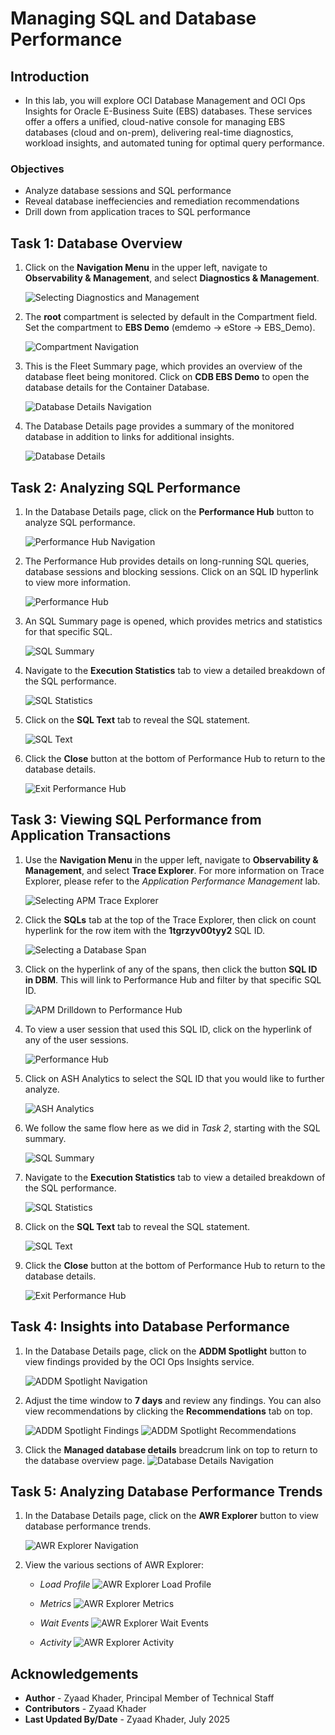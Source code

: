 # Managing SQL and Database Performance

## Introduction
* In this lab, you will explore OCI Database Management and OCI Ops Insights for Oracle E-Business Suite (EBS) databases. These services offer a offers a unified, cloud-native console for managing EBS databases (cloud and on-prem), delivering real-time diagnostics, workload insights, and automated tuning for optimal query performance.

### Objectives

* Analyze database sessions and SQL performance 
* Reveal database ineffeciencies and remediation recommendations
* Drill down from application traces to SQL performance

## Task 1: Database Overview

1. Click on the **Navigation Menu** in the upper left, navigate to **Observability & Management**, and select **Diagnostics & Management**. 

    ![Selecting Diagnostics and Management](./images/setup/dbm-nav.png " ")

2. The **root** compartment is selected by default in the Compartment field. Set the compartment to **EBS Demo** (emdemo -> eStore -> EBS_Demo).

    ![Compartment Navigation](./images/setup/dbm-compartment-selection.png " ")

3. This is the Fleet Summary page, which provides an overview of the database fleet being monitored. Click on **CDB EBS Demo** to open the database details for the Container Database. 

    ![Database Details Navigation](./images/database-performance/diagnostics-and-management.png " ")

4. The Database Details page provides a summary of the monitored database in addition to links for additional insights.

    ![Database Details](./images/database-performance/cdb-details.png " ")

## Task 2: Analyzing SQL Performance

1. In the Database Details page, click on the **Performance Hub** button to analyze SQL performance.

    ![Performance Hub Navigation](./images/performance-hub/perfhub-nav.png " ")

2. The Performance Hub provides details on long-running SQL queries, database sessions and blocking sessions. Click on an SQL ID hyperlink to view more information.

    ![Performance Hub](./images/performance-hub/perfhub.png " ")

3. An SQL Summary page is opened, which provides metrics and statistics for that specific SQL.

    ![SQL Summary](./images/performance-hub/perfhub-sql-summary.png " ")

4. Navigate to the **Execution Statistics** tab to view a detailed breakdown of the SQL performance.

    ![SQL Statistics](./images/performance-hub/perfhub-execution-statistics.png " ")

5. Click on the **SQL Text** tab to reveal the SQL statement.

    ![SQL Text](./images/performance-hub/perfhub-sql-text.png " ")

6. Click the **Close** button at the bottom of Performance Hub to return to the database details. 

    ![Exit Performance Hub](./images/performance-hub/perfhub-exit.png " ")

## Task 3: Viewing SQL Performance from Application Transactions

1. Use the **Navigation Menu** in the upper left, navigate to **Observability & Management**, and select **Trace Explorer**. For more information on Trace Explorer, please refer to the *Application Performance Management* lab.

    ![Selecting APM Trace Explorer](./images/setup/apm-nav.png " ")

2. Click the **SQLs** tab at the top of the Trace Explorer, then click on count hyperlink for the row item with the **1tgrzyv00tyy2** SQL ID. 

    ![Selecting a Database Span](./images/apm-drilldown/apm-sql-spans.png " ")

3. Click on the hyperlink of any of the spans, then click the button **SQL ID in DBM**. This will link to Performance Hub and filter by that specific SQL ID. 

    ![APM Drilldown to Performance Hub](./images/apm-drilldown/apm-drilldown-to-perfhub.png " ")

4. To view a user session that used this SQL ID, click on the hyperlink of any of the user sessions.

    ![Performance Hub](./images/apm-drilldown/perfhub-sqlid.png " ")

5. Click on ASH Analytics to select the SQL ID that you would like to further analyze.

    ![ASH Analytics](./images/apm-drilldown/perfhub-ash-analytics.png " ")

6. We follow the same flow here as we did in *Task 2*, starting with the SQL summary.

    ![SQL Summary](./images/apm-drilldown/perfhub-sql-summary.png " ")

7. Navigate to the **Execution Statistics** tab to view a detailed breakdown of the SQL performance.

    ![SQL Statistics](./images/apm-drilldown/perfhub-execution-statistics.png " ")

8. Click on the **SQL Text** tab to reveal the SQL statement.

    ![SQL Text](./images/apm-drilldown/perfhub-sql-text.png " ")

9. Click the **Close** button at the bottom of Performance Hub to return to the database details. 

    ![Exit Performance Hub](./images/apm-drilldown/perfhub-exit.png " ")

## Task 4: Insights into Database Performance

1. In the Database Details page, click on the **ADDM Spotlight** button to view findings provided by the OCI Ops Insights service.

    ![ADDM Spotlight Navigation](./images/database-performance/addm-spotlight-nav.png " ")

2. Adjust the time window to **7 days** and review any findings. You can also view recommendations by clicking the **Recommendations** tab on top.

    ![ADDM Spotlight Findings](./images/database-performance/addm-spotlight-findings.png " ")
    ![ADDM Spotlight Recommendations](./images/database-performance/addm-spotlight-recommendations.png " ")

3. Click the **Managed database details** breadcrum link on top to return to the database overview page. 
    ![Database Details Navigation](./images/database-performance/addm-spotlight-exit.png " ")

## Task 5: Analyzing Database Performance Trends

1. In the Database Details page, click on the **AWR Explorer** button to view database performance trends.

    ![AWR Explorer Navigation](./images/database-performance/awr-explorer-nav.png " ")

2. View the various sections of AWR Explorer:
    * *Load Profile*
    ![AWR Explorer Load Profile](./images/database-performance/awr-explorer-load-profile.png " ")

    * *Metrics*
    ![AWR Explorer Metrics](./images/database-performance/awr-explorer-metrics.png " ")

    * *Wait Events*
    ![AWR Explorer Wait Events](./images/database-performance/awr-explorer-wait-events.png " ")

    * *Activity*
    ![AWR Explorer Activity](./images/database-performance/awr-explorer-activity.png " ")


## Acknowledgements

* **Author** - Zyaad Khader, Principal Member of Technical Staff
* **Contributors** - Zyaad Khader
* **Last Updated By/Date** - Zyaad Khader, July 2025